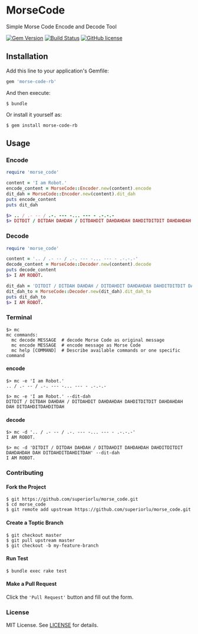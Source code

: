 # MorseCode

Simple Morse Code Encode and Decode Tool

[![Gem Version](http://img.shields.io/gem/v/morse-code-rb.svg)](https://rubygems.org/gems/morse-code-rb) [![Build Status](https://travis-ci.org/superiorlu/morse_code.png)](https://travis-ci.org/superiorlu/morse_code) [![GitHub license](https://img.shields.io/github/license/superiorlu/morse_code.svg)](https://github.com/superiorlu/morse_code/blob/master/LICENSE.md)

## Installation

Add this line to your application's Gemfile:

```ruby
gem 'morse-code-rb'
```

And then execute:

    $ bundle

Or install it yourself as:

    $ gem install morse-code-rb

## Usage

### Encode

```ruby
require 'morse_code'

content = 'I am Robot.'
encode_content = MorseCode::Encoder.new(content).encode
dit_dah = MorseCode::Encoder.new(content).dit_dah
puts encode_content
puts dit_dah

$> .. / .- -- / .-. --- -... --- - .-.-.-
$> DITDIT / DITDAH DAHDAH / DITDAHDIT DAHDAHDAH DAHDITDITDIT DAHDAHDAH DAH DITDAHDITDAHDITDAH
```

### Decode

```ruby
require 'morse_code'

content = '.. / .- -- / .-. --- -... --- - .-.-.-'
decode_content = MorseCode::Decoder.new(content).decode
puts decode_content
$> I AM ROBOT.

dit_dah = 'DITDIT / DITDAH DAHDAH / DITDAHDIT DAHDAHDAH DAHDITDITDIT DAHDAHDAH DAH DITDAHDITDAHDITDAH'
dit_dah_to = MorseCode::Decoder.new(dit_dah).dit_dah_to
puts dit_dah_to
$> I AM ROBOT.
```

### Terminal

```shell
$> mc
mc commands:
  mc decode MESSAGE  # decode Morse Code as original message
  mc encode MESSAGE  # encode message as Morse Code
  mc help [COMMAND]  # Describe available commands or one specific command
```

#### encode

```shell
$> mc -e 'I am Robot.'
.. / .- -- / .-. --- -... --- - .-.-.-

$> mc -e 'I am Robot.' --dit-dah
DITDIT / DITDAH DAHDAH / DITDAHDIT DAHDAHDAH DAHDITDITDIT DAHDAHDAH DAH DITDAHDITDAHDITDAH
```

#### decode

```shell
$> mc -d '.. / .- -- / .-. --- -... --- - .-.-.-'
I AM ROBOT.

$> mc -d 'DITDIT / DITDAH DAHDAH / DITDAHDIT DAHDAHDAH DAHDITDITDIT DAHDAHDAH DAH DITDAHDITDAHDITDAH' --dit-dah
I AM ROBOT.
```

### Contributing

#### Fork the Project

```shell
$ git https://github.com/superiorlu/morse_code.git
$ cd morse_code
$ git remote add upstream https://github.com/superiorlu/morse_code.git
```

#### Create a Toptic Branch

```shell
$ git checkout master
$ git pull upstream master
$ git checkout -b my-feature-branch
```

#### Run Test

```shell
$ bundle exec rake test
```

#### Make a Pull Request

Click the `'Pull Request'` button and fill out the form.

### License

MIT License. See [LICENSE](https://github.com/superiorlu/morse_code/blob/master/LICENSE.md) for details.
